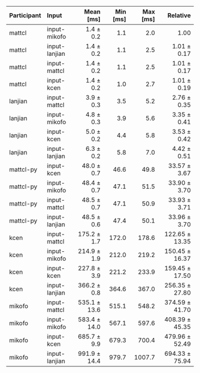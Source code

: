 | Participant | Input | Mean [ms] | Min [ms] | Max [ms] | Relative |
|:---|:---|---:|---:|---:|---:|
| mattcl | input-mikofo | 1.4 ± 0.2 | 1.1 | 2.0 | 1.00 |
| mattcl | input-lanjian | 1.4 ± 0.2 | 1.1 | 2.5 | 1.01 ± 0.17 |
| mattcl | input-mattcl | 1.4 ± 0.2 | 1.1 | 2.5 | 1.01 ± 0.17 |
| mattcl | input-kcen | 1.4 ± 0.2 | 1.0 | 2.7 | 1.01 ± 0.19 |
| lanjian | input-mattcl | 3.9 ± 0.3 | 3.5 | 5.2 | 2.76 ± 0.35 |
| lanjian | input-mikofo | 4.8 ± 0.3 | 3.9 | 5.6 | 3.35 ± 0.41 |
| lanjian | input-kcen | 5.0 ± 0.2 | 4.4 | 5.8 | 3.53 ± 0.42 |
| lanjian | input-lanjian | 6.3 ± 0.2 | 5.8 | 7.0 | 4.42 ± 0.51 |
| mattcl-py | input-kcen | 48.0 ± 0.7 | 46.6 | 49.8 | 33.57 ± 3.67 |
| mattcl-py | input-mikofo | 48.4 ± 0.7 | 47.1 | 51.5 | 33.90 ± 3.70 |
| mattcl-py | input-mattcl | 48.5 ± 0.7 | 47.1 | 50.9 | 33.93 ± 3.71 |
| mattcl-py | input-lanjian | 48.5 ± 0.6 | 47.4 | 50.1 | 33.96 ± 3.70 |
| kcen | input-mattcl | 175.2 ± 1.7 | 172.0 | 178.6 | 122.65 ± 13.35 |
| kcen | input-mikofo | 214.9 ± 1.9 | 212.0 | 219.2 | 150.45 ± 16.37 |
| kcen | input-kcen | 227.8 ± 3.9 | 221.2 | 233.9 | 159.45 ± 17.50 |
| kcen | input-lanjian | 366.2 ± 0.8 | 364.6 | 367.0 | 256.35 ± 27.80 |
| mikofo | input-mattcl | 535.1 ± 13.6 | 515.1 | 548.2 | 374.59 ± 41.70 |
| mikofo | input-mikofo | 583.4 ± 14.0 | 567.1 | 597.6 | 408.39 ± 45.35 |
| mikofo | input-kcen | 685.7 ± 9.9 | 679.3 | 700.4 | 479.96 ± 52.49 |
| mikofo | input-lanjian | 991.9 ± 14.4 | 979.7 | 1007.7 | 694.33 ± 75.94 |
